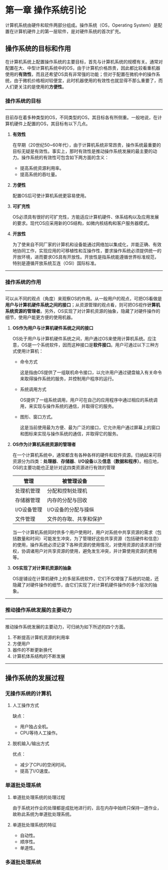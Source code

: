 # 第一章 操作系统引论

计算机系统由硬件和软件两部分组成。操作系统（OS，Operating System）是配置在计算机硬件上的第一层软件，是对硬件系统的首次扩充。

## 操作系统的目标和作用

在计算机系统上配置操作系统的主要目标，首先与计算机系统的规模有关。通常对配置在大、中型计算机系统中的OS，由于计算机价格昂贵，因此都比较看重机器使用的**有效性**，而且还希望OS具有非常强的功能；但对于配置在微机中的操作系统，由于微机价格相对较便宜，此时机器使用的有效性也就显得不那么重要了，而人们更关注的是使用的**方便性**。

### 操作系统的目标

---

目前存在着多种类型的OS，不同类型的OS，其目标各有所侧重。一般地说，在计算机硬件上配置的OS，其目标有以下几点。

1. **有效性**

    在早期（20世纪50~60年代），由于计算机系统非常昂贵，操作系统最重要的目标无疑是有效性。事实上，那时有效性是推动操作系统发展的最主要的动力。操作系统的有效性可包含如下两方面的含义：

    + 提高系统资源利用率。
    + 提高系统的吞吐量。

2. **方便性**

    配置OS后可使计算机系统更容易使用。

3. **可扩充性**

    OS必须具有很好的可扩充性，方能适应计算机硬件、体系结构以及应用发展的要求。现代OS应采用新的OS结构，如微内核结构和客户服务器模式。

4. **开放性**

    为了使来自不同厂家的计算机和设备能通过网络加以集成化，并能正确、有效地协同工作，实现应用的可移植性和互操作性，要求操作系统必须提供统一的开放环境，进而要求OS具有开放性。开放性是指系统能遵循世界标准规范，特别是遵循开放系统互连（OSI）国际标准。

---

### 操作系统的作用

---

可以从不同的观点（角度）来观察OS的作用。从一般用户的观点，可把OS看做是**用户与计算机硬件系统之间的接口**；从资源管理的观点看，则可把OS视作**计算机系统资源的管理者**。另外，OS实现了对计算机资源的抽象，隐藏了对硬件操作的细节，使用户能更方便的使用机器。

1. **OS作为用户与计算机硬件系统之间的接口**

    OS处于用户与计算机硬件系统之间，用户通过OS来使用计算机系统。应注意，OS是一个系统软件，因而这种接口是**软件接口**。用户可通过以下三种方式使用计算机：

    + 命令方式

        这是指由OS提供了一组联机命令接口，以允许用户通过键盘输入有关命令来取得操作系统的服务，并控制用户程序的运行。

    + 系统调用方式

        OS提供了一组系统调用，用户可在自己的应用程序中通过相应的系统调用，来实现与操作系统的通信，并取得它的服务。

    + 图形、窗口方式。

        这是当前使用最为方便、最为广泛的接口，它允许用户通过屏幕上的窗口和图标来实现与操作系统的通信，并取得它的服务。

2. **OS作为计算机系统资源的管理者**

    在一个计算机系统中，通常都含有各种各样的硬件和软件资源。归纳起来可将资源分为四类：**处理器**、**存储器**、**I/O设备**以及**信息（数据和程序）**。相应地，OS的主要功能也正是针对这四类资源进行有效的管理

    | 管理        | 被管理设备             |
    | ----------- | ---------------------- |
    | 处理机管理  | 分配和控制处理机       |
    | 存储器管理  | 内存的分配与回收       |
    | I/O设备管理 | I/O设备的分配与操纵    |
    | 文件管理    | 文件的存取、共享和保护 |

    当一个计算机系统同时供多个用户使用时，用户对系统中共享资源的需求（包括数量和时间）可能发生冲突，为了管理好这些共享资源（包括硬件和信息）的使用，操作系统必须记录下各种资源的使用情况，对使用资源的请求进行授权，协调诸用户对共享资源的使用，避免发生冲突，并计算使用资源的费用等。

3. **OS实现了对计算机资源的抽象**

    OS是铺设在计算机硬件上的多层系统软件，它们不仅增强了系统的功能，还隐藏了对硬件操作的细节，由它们实现了对计算机硬件操作的多个层次的抽象。

---

### 推动操作系统发展的主要动力

---

推动操作系统发展的主要动力，可归纳为如下所述的四个方面。

1. 不断提高计算机资源的利用率
2. 方便用户
3. 器件的不断更新换代
4. 计算机体系结构的不断发展

---

## 操作系统的发展过程

### 无操作系统的计算机

1. 人工操作方式

    缺点：

    + 用户独占全机。
    + CPU等待人工操作。

2. 脱机输入/输出方式

    优点：

    + 减少了CPU的空闲时间。
    + 提高了I/O速度。

### 单道批处理系统

1. 单道批处理系统的处理过程

    由于系统对作业的处理都是成批地进行的，且在内存中始终只保持一道作业，故称此系统为单道批处理系统。

2. 单道批处理系统的特征

    + 自动性。
    + 顺序性。
    + 单道性。

### 多道批处理系统

